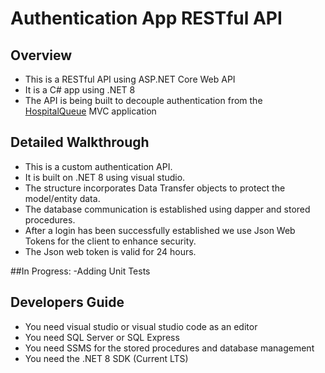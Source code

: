 # Authentication App RESTful API 
## Overview 
- This is a RESTful API using ASP.NET Core Web API
- It is a C# app using .NET 8 
- The API is being built to decouple authentication from the [HospitalQueue](https://github.com/Naledi-Mokhethi/HospitalQueue) MVC application

## Detailed Walkthrough
- This is a custom authentication API.
- It is built on .NET 8 using visual studio.
- The structure incorporates Data Transfer objects to protect the model/entity data.
- The database communication is established using dapper and stored procedures.
- After a login has been successfully established we use Json Web Tokens for the client to enhance security.
- The Json web token is valid for 24 hours.

##In Progress: 
-Adding Unit Tests

## Developers Guide
- You need visual studio or visual studio code as an editor
- You need SQL Server or SQL Express
- You need SSMS for the stored procedures and database management
- You need the .NET 8 SDK (Current LTS)
